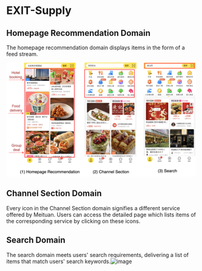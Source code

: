 # EXIT-Supply

## Homepage Recommendation Domain
The homepage recommendation domain displays items in the form of a feed stream.

<img src="https://github.com/Huanglei66/EXIT-Supply/blob/main/Figures/figures.png" alt="Example Image" width="500" height="300">

## Channel Section Domain
Every icon in the Channel Section domain signifies a different service offered by Meituan. Users can access the detailed page which lists items of the corresponding service by clicking on these icons. 

## Search Domain
The search domain meets users' search requirements, delivering a list of items that match users' search keywords.![image](https://github.com/Huanglei66/EXIT-Supply/assets/162458297/7b976693-fc3a-4075-8357-dc4da937164d)



